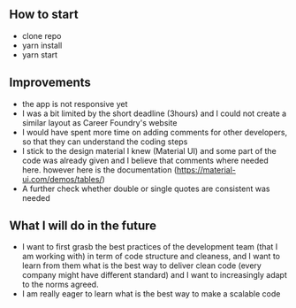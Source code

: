 

## How to start

- clone repo
- yarn install 
- yarn start

## Improvements

- the app is not responsive yet
- I was a bit limited by the short deadline (3hours) and I could not create a similar layout as Career Foundry's website
- I would have spent more time on adding comments for other developers, so that they can understand the coding steps
- I stick to the design material I knew (Material UI) and some part of the code was already given and I believe that comments where needed here. however here is the documentation (https://material-ui.com/demos/tables/)
- A further check whether double or single quotes are consistent was needed

## What I will do in the future

- I want to first grasb the best practices of the development team (that I am working with) in term of code structure and cleaness, and I want to learn from them what is the best way to deliver clean code (every company might have different standard) and I want to increasingly  adapt to the norms agreed. 
- I am really eager to learn what is the best way to make a scalable code




